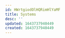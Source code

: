 ```yaml
---
id: HWrtgiodOlHQRimHlYaMF
title: Systems
desc: ''
updated: 1643737940449
created: 1643737940449
---
```


